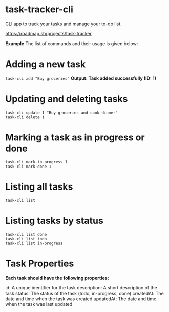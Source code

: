 # task-tracker-cli
CLI app to track your tasks and manage your to-do list.

https://roadmap.sh/projects/task-tracker

**Example**
The list of commands and their usage is given below:

# Adding a new task
```task-cli add "Buy groceries"```
**Output: Task added successfully (ID: 1)**

# Updating and deleting tasks
```
task-cli update 1 "Buy groceries and cook dinner"
task-cli delete 1
```

# Marking a task as in progress or done
```
task-cli mark-in-progress 1
task-cli mark-done 1
```

# Listing all tasks
```
task-cli list
```

# Listing tasks by status
```
task-cli list done
task-cli list todo
task-cli list in-progress
```

# Task Properties
**Each task should have the following properties:**

id: A unique identifier for the task
description: A short description of the task
status: The status of the task (todo, in-progress, done)
createdAt: The date and time when the task was created
updatedAt: The date and time when the task was last updated
